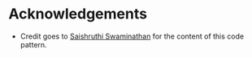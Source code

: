 # Acknowledgements

- Credit goes to [Saishruthi Swaminathan](https://github.com/SSaishruthi) for the content of this code pattern.
